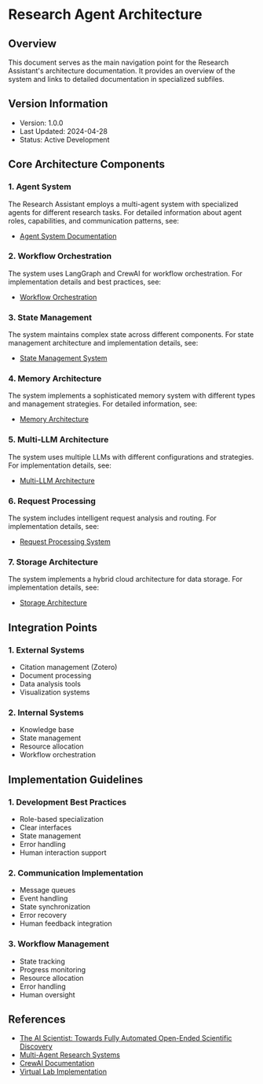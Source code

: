 # Research Agent Architecture

## Overview
This document serves as the main navigation point for the Research Assistant's architecture documentation. It provides an overview of the system and links to detailed documentation in specialized subfiles.

## Version Information
- Version: 1.0.0
- Last Updated: 2024-04-28
- Status: Active Development

## Core Architecture Components

### 1. Agent System
The Research Assistant employs a multi-agent system with specialized agents for different research tasks. For detailed information about agent roles, capabilities, and communication patterns, see:
- [Agent System Documentation](agent_system.md)

### 2. Workflow Orchestration
The system uses LangGraph and CrewAI for workflow orchestration. For implementation details and best practices, see:
- [Workflow Orchestration](workflow_orchestration.md)

### 3. State Management
The system maintains complex state across different components. For state management architecture and implementation details, see:
- [State Management System](state_management.md)

### 4. Memory Architecture
The system implements a sophisticated memory system with different types and management strategies. For detailed information, see:
- [Memory Architecture](memory_architecture.md)

### 5. Multi-LLM Architecture
The system uses multiple LLMs with different configurations and strategies. For implementation details, see:
- [Multi-LLM Architecture](multi_llm_architecture.md)

### 6. Request Processing
The system includes intelligent request analysis and routing. For implementation details, see:
- [Request Processing System](request_processing.md)

### 7. Storage Architecture
The system implements a hybrid cloud architecture for data storage. For implementation details, see:
- [Storage Architecture](storage_architecture.md)

## Integration Points

### 1. External Systems
- Citation management (Zotero)
- Document processing
- Data analysis tools
- Visualization systems

### 2. Internal Systems
- Knowledge base
- State management
- Resource allocation
- Workflow orchestration

## Implementation Guidelines

### 1. Development Best Practices
- Role-based specialization
- Clear interfaces
- State management
- Error handling
- Human interaction support

### 2. Communication Implementation
- Message queues
- Event handling
- State synchronization
- Error recovery
- Human feedback integration

### 3. Workflow Management
- State tracking
- Progress monitoring
- Resource allocation
- Error handling
- Human oversight

## References
- [The AI Scientist: Towards Fully Automated Open-Ended Scientific Discovery](https://sakana.ai/ai-scientist/)
- [Multi-Agent Research Systems](https://arxiv.org/pdf/2408.06292)
- [CrewAI Documentation](https://docs.crewai.com/)
- [Virtual Lab Implementation](https://github.com/zou-group/virtual-lab) 